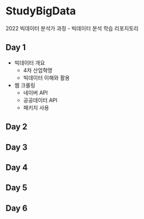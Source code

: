 # StudyBigData
2022  빅데이터 분석가 과정 - 빅데이터 분석 학습 리포지토리

## Day 1
- 빅데이터 개요
  - 4차 산업혁명
  - 빅데이터 이해와 활용
- 웹 크롤링
  - 네이버 API
  - 공공데이터 API
  - 패키지 사용


## Day 2

## Day 3

## Day 4

## Day 5

## Day 6
